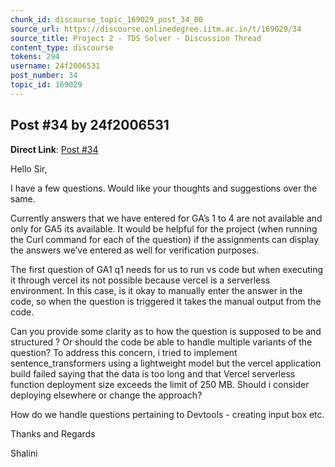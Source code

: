 ```yaml
---
chunk_id: discourse_topic_169029_post_34_00
source_url: https://discourse.onlinedegree.iitm.ac.in/t/169029/34
source_title: Project 2 - TDS Solver - Discussion Thread
content_type: discourse
tokens: 294
username: 24f2006531
post_number: 34
topic_id: 169029
---
```


## Post #34 by 24f2006531

**Direct Link**: [Post #34](https://discourse.onlinedegree.iitm.ac.in/t/169029/34)

Hello Sir,

I have a few questions. Would like your thoughts and suggestions over the same.

Currently answers that we have entered for GA’s 1 to 4 are not available and only for GA5 its available. It would be helpful for the project (when running the Curl command for each of the question) if the assignments can display the answers we’ve entered as well for verification purposes.

The first question of GA1 q1 needs for us to run vs code but when executing it through vercel its not possible because vercel is a serverless environment. In this case, is it okay to manually enter the answer in the code, so when the question is triggered it takes the manual output from the code.

Can you provide some clarity as to how the question is supposed to be and structured ? Or should the code be able to handle multiple variants of the question? To address this concern, i tried to implement sentence_transformers using a lightweight model but the vercel application build failed saying that the data is too long and that Vercel serverless function deployment size exceeds the limit of 250 MB. Should i consider deploying elsewhere or change the approach?

How do we handle questions pertaining to Devtools - creating input box etc.

Thanks and Regards

Shalini
